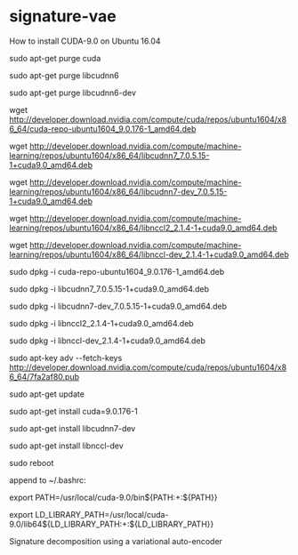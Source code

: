 # signature-vae
How to install CUDA-9.0 on Ubuntu 16.04

sudo apt-get purge cuda 

sudo apt-get purge libcudnn6

sudo apt-get purge libcudnn6-dev


wget http://developer.download.nvidia.com/compute/cuda/repos/ubuntu1604/x86_64/cuda-repo-ubuntu1604_9.0.176-1_amd64.deb

wget http://developer.download.nvidia.com/compute/machine-learning/repos/ubuntu1604/x86_64/libcudnn7_7.0.5.15-1+cuda9.0_amd64.deb

wget http://developer.download.nvidia.com/compute/machine-learning/repos/ubuntu1604/x86_64/libcudnn7-dev_7.0.5.15-1+cuda9.0_amd64.deb

wget http://developer.download.nvidia.com/compute/machine-learning/repos/ubuntu1604/x86_64/libnccl2_2.1.4-1+cuda9.0_amd64.deb

wget http://developer.download.nvidia.com/compute/machine-learning/repos/ubuntu1604/x86_64/libnccl-dev_2.1.4-1+cuda9.0_amd64.deb

sudo dpkg -i cuda-repo-ubuntu1604_9.0.176-1_amd64.deb

sudo dpkg -i libcudnn7_7.0.5.15-1+cuda9.0_amd64.deb

sudo dpkg -i libcudnn7-dev_7.0.5.15-1+cuda9.0_amd64.deb

sudo dpkg -i libnccl2_2.1.4-1+cuda9.0_amd64.deb

sudo dpkg -i libnccl-dev_2.1.4-1+cuda9.0_amd64.deb

sudo apt-key adv --fetch-keys http://developer.download.nvidia.com/compute/cuda/repos/ubuntu1604/x86_64/7fa2af80.pub

sudo apt-get update

sudo apt-get install cuda=9.0.176-1

sudo apt-get install libcudnn7-dev

sudo apt-get install libnccl-dev


sudo reboot

append to ~/.bashrc:

export PATH=/usr/local/cuda-9.0/bin${PATH:+:${PATH}}

export LD_LIBRARY_PATH=/usr/local/cuda-9.0/lib64${LD_LIBRARY_PATH:+:${LD_LIBRARY_PATH}}

Signature decomposition using a variational auto-encoder
